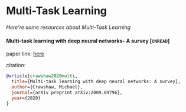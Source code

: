 # Multi-Task Learning
*Here're some resources about Multi-Task Learning*



#### Multi-task learning with deep neural networks- A survey [`UNREAD`]
paper link: [here](https://arxiv.org/pdf/2009.09796)

citation: 
```bibtex
@article{crawshaw2020multi,
  title={Multi-task learning with deep neural networks: A survey},
  author={Crawshaw, Michael},
  journal={arXiv preprint arXiv:2009.09796},
  year={2020}
}
```